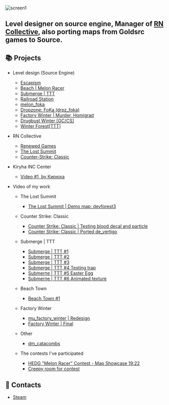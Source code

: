 ![screen1](https://github.com/FoKa228/FoKa228/assets/94736200/a288f0d2-2011-4154-9058-7b8dcc9515bc)
## Level designer on source engine, Manager of [RN Collective](https://github.com/rn-collective), also porting maps from Goldsrc games to Source.

## 📚 Projects
* Level design (Source Engine)
    + [Escapism](https://steamcommunity.com/sharedfiles/filedetails/?id=2824816295 'Escapism')
    + [Beach | Melon Racer](https://steamcommunity.com/sharedfiles/filedetails/?id=2969355925  'Beach | Melon Racer')
    + [Submerge | TTT](https://steamcommunity.com/sharedfiles/filedetails/?id=3030743243 'Submerge | TTT')
    + [Railroad Station](https://steamcommunity.com/sharedfiles/filedetails/?id=3068595445 'Railroad Station')
    + [melon_foka](https://steamcommunity.com/sharedfiles/filedetails/?id=2749875830 'melon_foka')
    + [Dropzone: FoKa (drpz_foka)](https://steamcommunity.com/sharedfiles/filedetails/?id=2519097202 'Dropzone: FoKa (drpz_foka)')
    + [Factory Winter | Murder, Homigrad](https://steamcommunity.com/sharedfiles/filedetails/?id=3389912671 'Factory Winter | Murder, Homigrad')
    + [Drugbust Winter [GC/CS]](https://steamcommunity.com/sharedfiles/filedetails/?id=2898586766 'Drugbust Winter [GC/CS]')
    + [Winter Forest[TTT]](https://steamcommunity.com/sharedfiles/filedetails/?id=2890059800 'Winter Forest[TTT]')

* RN Collective
    + [Renewed Games](https://rndevs.online/connect?ip=game.rndevs.online:27015 'Renewed Games')
    + [The Lost Summit](https://youtu.be/b345Rcwi2E0 'The Lost Summit')
    + [Counter-Strike: Classic](https://www.youtube.com/watch?v=fR9S3XorFLE 'Counter-Strike: Classic')

* Kiryha INC Center
    + [Video #1, by Кирюха](https://www.youtube.com/watch?v=mdsGMZWHfzc&t=315s, 'Video #1 by Кирюха')

* Video of my work
    * The Lost Summit
        + [The Lost Summit | Demo map: devforest3](https://www.youtube.com/watch?v=Dv7mN3hhlz0 'The Lost Summit | Demo map: devforest3')

    * Counter Strike: Classic
        + [Counter Strike: Classic | Testing blood decal and particle](https://youtu.be/MSqw8WGrCmk 'Counter Strike: Classic | Testing blood decal and particle')
        + [Counter Strike: Classic | Ported de_vertigo](https://youtu.be/mgJDPJnLfqg 'Counter Strike: Classic | Ported de_vertigo')

    * Submerge | TTT
        + [Submerge | TTT #1](https://www.youtube.com/watch?v=EYB6xVSgGVs 'Submerge | TTT #1')
        + [Submerge | TTT #2](https://www.youtube.com/watch?v=w_tVE1zwbXI 'Submerge | TTT #2')
        + [Submerge | TTT #3](https://www.youtube.com/watch?v=CJd99Y7uhXk 'Submerge | TTT #3')
        + [Submerge | TTT #4 Testing trap](https://youtu.be/PogmqZQ-8eM 'Submerge | TTT #4 Testing trap')
        + [Submerпe | TTT #5 Easter Egg](https://youtu.be/8nJjONaUPbQ 'Submerme | TTT #5 Easter Egg')
        + [Submerпe | TTT #6 Animated texture](https://youtu.be/75nG_qP3PLw 'Submerme | TTT #6 Animated texture')

    * Beach Town
        + [Beach Town #1](https://www.youtube.com/watch?v=oudLCj_Epck 'Beach Town #1')

    * Factory Winter
        + [mu_factory_winter | Redesign](https://youtu.be/HonYHt0XfBc 'mu_factory_winter | Redesign')
        + [Factory Winter | Final](https://youtu.be/0dLi2_FTcaI 'Factory Winter | Final')

    * Other
        + [dm_catacombs](https://youtu.be/RKnKII9f7_k 'dm_catacombs')

    * The contests I've participated
        + [HEDG "Melon Racer" Contest - Map Showcase 19:22](https://www.youtube.com/watch?v=y6WwFrritHY&t=1164s 'HEDG "Melon Racer" Contest - Map Showcase 19:22')
        + [Creepy room for contest](https://www.youtube.com/watch?v=TEv6AXZ-0gw 'Creepy room for contest') 

## 💬 Contacts
* [Steam](https://steamcommunity.com/id/AndrewFokin 'Steam')
